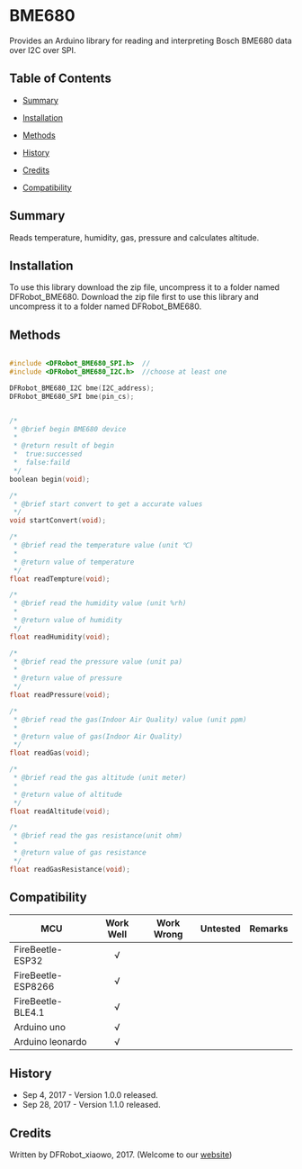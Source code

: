 # BME680
Provides an Arduino library for reading and interpreting Bosch BME680 data over I2C over SPI.

## Table of Contents

* [Summary](#summary)
* [Installation](#installation)
* [Methods](#methods)

* [History](#history)
* [Credits](#credits)
* [Compatibility](#compatibility)
<snippet>
<content>

## Summary

Reads temperature, humidity, gas, pressure and calculates altitude.

## Installation

To use this library download the zip file, uncompress it to a folder named DFRobot_BME680. 
Download the zip file first to use this library and uncompress it to a folder named DFRobot_BME680. 

## Methods

```C++

#include <DFRobot_BME680_SPI.h>  //
#include <DFRobot_BME680_I2C.h>  //choose at least one

DFRobot_BME680_I2C bme(I2C_address);
DFRobot_BME680_SPI bme(pin_cs);


/*
 * @brief begin BME680 device
 *
 * @return result of begin
 *  true:successed
 *  false:faild
 */
boolean begin(void);

/*
 * @brief start convert to get a accurate values
 */
void startConvert(void);

/*
 * @brief read the temperature value (unit ℃)
 *
 * @return value of temperature
 */
float readTempture(void);

/*
 * @brief read the humidity value (unit %rh)
 *
 * @return value of humidity
 */
float readHumidity(void);

/*
 * @brief read the pressure value (unit pa)
 *
 * @return value of pressure
 */
float readPressure(void);

/*
 * @brief read the gas(Indoor Air Quality) value (unit ppm)
 *
 * @return value of gas(Indoor Air Quality)
 */
float readGas(void);

/*
 * @brief read the gas altitude (unit meter)
 *
 * @return value of altitude
 */
float readAltitude(void);

/*
 * @brief read the gas resistance(unit ohm)
 *
 * @return value of gas resistance
 */
float readGasResistance(void);

```

## Compatibility

MCU                | Work Well | Work Wrong | Untested  | Remarks
------------------ | :----------: | :----------: | :---------: | -----
FireBeetle-ESP32  |      √       |             |            | 
FireBeetle-ESP8266  |      √       |             |            | 
FireBeetle-BLE4.1 |        √     |             |            |
Arduino uno |        √     |             |            | 
Arduino leonardo |        √     |             |            | 

## History

- Sep 4, 2017 - Version 1.0.0 released.
- Sep 28, 2017 - Version 1.1.0 released.

## Credits

Written by DFRobot_xiaowo, 2017. (Welcome to our [website](https://www.dfrobot.com/))
